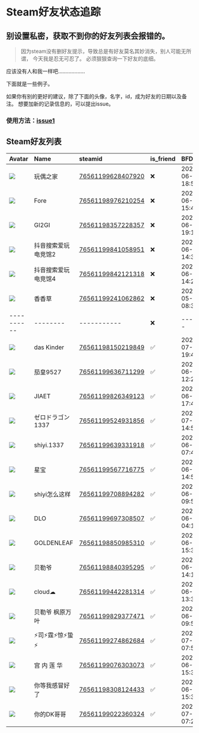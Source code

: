 # Steam好友状态追踪
## 别设置私密，获取不到你的好友列表会报错的。

> 因为steam没有删好友提示，导致总是有好友莫名其妙消失，别人可能无所谓，
> 今天我是忍无可忍了。 必须狠狠查询一下好友的底细。

应该没有人和我一样吧………………

下面就是一些例子。

如果你有别的更好的建议，除了下面的头像，名字，id，成为好友的日期以及备注。 想要加新的记录信息的，可以提出issue。

### 使用方法：[issue1](https://github.com/systemannounce/SteamFriends/issues/1)





## Steam好友列表
| Avatar                                                                            | Name       | steamid                                                                     | is_friend   | BFD                 | removed_time        | Remark     |
|:----------------------------------------------------------------------------------|:-----------|:----------------------------------------------------------------------------|:------------|:--------------------|:--------------------|:-----------|
| ![](https://avatars.steamstatic.com/86cf3e3e2df40b0ed4f61fd52b57e301b76fff7a.jpg) | 玩偶之家       | [76561199628407920](https://steamcommunity.com/profiles/76561199628407920/) | ❌           | 2025-06-22 18:53:56 | 2025-07-14 09:54:57 |            |
| ![](https://avatars.steamstatic.com/e3d8408667cc2fd2b95b4ec8ebc095ac8f695ba1.jpg) | Fore       | [76561198976210254](https://steamcommunity.com/profiles/76561198976210254/) | ❌           | 2025-06-22 15:40:45 | 2025-07-05 09:42:31 |            |
| ![](https://avatars.steamstatic.com/728d1799cd1ba3f33f7a504a7c79a652543db7fe.jpg) | GI2GI      | [76561198357228357](https://steamcommunity.com/profiles/76561198357228357/) | ❌           | 2025-06-13 19:16:03 | 2025-06-18 09:45:09 |            |
| ![](https://avatars.steamstatic.com/4d5cfa2206d29ec854bc00096cd25eefa4094bef.jpg) | 抖音搜索爱玩电竞馆2 | [76561199841058951](https://steamcommunity.com/profiles/76561199841058951/) | ❌           | 2025-06-05 14:32:09 | 2025-06-15 09:54:46 |            |
| ![](https://avatars.steamstatic.com/0b2febdead253dbeed26c68930af541034d003d8.jpg) | 抖音搜索爱玩电竞馆4 | [76561199842121318](https://steamcommunity.com/profiles/76561199842121318/) | ❌           | 2025-06-11 14:28:18 | 2025-06-14 09:42:01 |            |
| ![](https://avatars.steamstatic.com/58327fe37f2b51f11bd68e392eb9a67ceaa4975d.jpg) | 香香草        | [76561199241062862](https://steamcommunity.com/profiles/76561199241062862/) | ❌           | 2025-05-31 08:31:22 | 2025-06-02 09:48:07 |            |
| ----------                                                                        | --------   | -----------                                                                 | ❌           | -------             | ----------------    | ---------- |
| ![](https://avatars.steamstatic.com/d953e7ffbfbb259d9365a93ea72f4f16105bc09f.jpg) | das Kinder | [76561198150219849](https://steamcommunity.com/profiles/76561198150219849/) | ✅           | 2025-07-11 19:41:48 |                     |            |
| ![](https://avatars.steamstatic.com/d052ce557e27ca841a73807b67d519e9018582d1.jpg) | 茄皇9527     | [76561199636711299](https://steamcommunity.com/profiles/76561199636711299/) | ✅           | 2025-06-07 12:27:22 |                     |            |
| ![](https://avatars.steamstatic.com/d318335efd9956a2deb1f5190767167849cb519e.jpg) | JIAET      | [76561199826349123](https://steamcommunity.com/profiles/76561199826349123/) | ✅           | 2025-06-22 17:48:30 |                     |            |
| ![](https://avatars.steamstatic.com/15bd9ea0f65e2a2836fbe5bd868a8e7a827a0d26.jpg) | ゼロドラゴン1337 | [76561199524931856](https://steamcommunity.com/profiles/76561199524931856/) | ✅           | 2025-07-11 14:57:31 |                     |            |
| ![](https://avatars.steamstatic.com/d219650ec4b71299664d8adc0dc48594d7d5ab98.jpg) | shiyi.1337 | [76561199639331918](https://steamcommunity.com/profiles/76561199639331918/) | ✅           | 2025-06-02 07:45:40 |                     |            |
| ![](https://avatars.steamstatic.com/06f1fe4703a3cc58dc170c36755b7241bcaf6576.jpg) | 星宝         | [76561199567716775](https://steamcommunity.com/profiles/76561199567716775/) | ✅           | 2025-06-01 14:52:00 |                     |            |
| ![](https://avatars.steamstatic.com/e4094c315a18212f5e18a6f67fa518f2bf1c358c.jpg) | shiyi怎么这样  | [76561199708894282](https://steamcommunity.com/profiles/76561199708894282/) | ✅           | 2025-06-01 09:50:38 |                     |            |
| ![](https://avatars.steamstatic.com/05c9d811c75729caea21e24feb829e1f3f229b17.jpg) | DLO        | [76561199697308507](https://steamcommunity.com/profiles/76561199697308507/) | ✅           | 2025-06-04 04:18:14 |                     |            |
| ![](https://avatars.steamstatic.com/0e96fd1da4c91017a7c1de980d6361b139e6831d.jpg) | GOLDENLEAF | [76561198850985310](https://steamcommunity.com/profiles/76561198850985310/) | ✅           | 2025-06-22 15:35:23 |                     |            |
| ![](https://avatars.steamstatic.com/4ddb80e8619d1783b1605e36e860ae8d50a53e45.jpg) | 贝勒爷        | [76561198840395295](https://steamcommunity.com/profiles/76561198840395295/) | ✅           | 2025-06-29 14:12:28 |                     |            |
| ![](https://avatars.steamstatic.com/df0654153ff87d4a327f8bbf2dcbe487ea70b3ee.jpg) | cloud☁     | [76561199442281314](https://steamcommunity.com/profiles/76561199442281314/) | ✅           | 2025-06-29 13:30:41 |                     |            |
| ![](https://avatars.steamstatic.com/febd8c98af10dd27b6815aa683c3bf4f90d5478e.jpg) | 贝勒爷  枫原万叶  | [76561199829377471](https://steamcommunity.com/profiles/76561199829377471/) | ✅           | 2025-06-07 09:57:44 |                     |            |
| ![](https://avatars.steamstatic.com/a8f6645109f48bf51d0769575bd177b97429df70.jpg) | ⚡司⚡霆⚡惊⚡蛰⚡  | [76561199274862684](https://steamcommunity.com/profiles/76561199274862684/) | ✅           | 2025-07-14 07:54:51 |                     |            |
| ![](https://avatars.steamstatic.com/53c16f7970426f58c557e754439e996e66b865a7.jpg) | 宫 内 莲 华    | [76561199076303073](https://steamcommunity.com/profiles/76561199076303073/) | ✅           | 2025-06-22 15:35:02 |                     |            |
| ![](https://avatars.steamstatic.com/6a3ae4a45db8dbc3d5aa8cb690c153bc86333604.jpg) | 你等我感冒好了    | [76561198308124433](https://steamcommunity.com/profiles/76561198308124433/) | ✅           | 2025-06-22 15:38:33 |                     |            |
| ![](https://avatars.steamstatic.com/2c3f7877ab0a2581fb7506bf44db1fc5b59b4e29.jpg) | 你的DK哥哥     | [76561199022360324](https://steamcommunity.com/profiles/76561199022360324/) | ✅           | 2025-07-15 07:20:57 |                     |            |